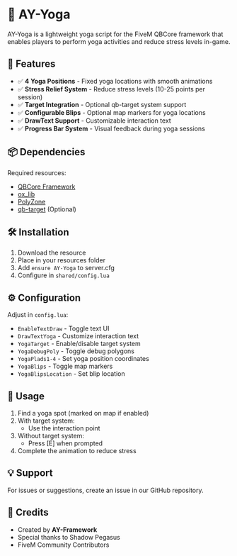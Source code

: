 # 🧘 AY-Yoga

AY-Yoga is a lightweight yoga script for the FiveM QBCore framework that enables players to perform yoga activities and reduce stress levels in-game.

## 🚀 Features
- ✅ **4 Yoga Positions** - Fixed yoga locations with smooth animations
- ✅ **Stress Relief System** - Reduce stress levels (10-25 points per session)
- ✅ **Target Integration** - Optional qb-target system support
- ✅ **Configurable Blips** - Optional map markers for yoga locations
- ✅ **DrawText Support** - Customizable interaction text
- ✅ **Progress Bar System** - Visual feedback during yoga sessions

## 📦 Dependencies
Required resources:
- [QBCore Framework](https://github.com/qbcore-framework/qb-core)
- [ox_lib](https://github.com/overextended/ox_lib)
- [PolyZone](https://github.com/mkafrin/PolyZone)
- [qb-target](https://github.com/qbcore-framework/qb-target) (Optional)

## 🛠️ Installation
1. Download the resource
2. Place in your resources folder
3. Add `ensure AY-Yoga` to server.cfg
4. Configure in `shared/config.lua`

## ⚙️ Configuration
Adjust in `config.lua`:
- `EnableTextDraw` - Toggle text UI
- `DrawTextYoga` - Customize interaction text
- `YogaTarget` - Enable/disable target system
- `YogaDebugPoly` - Toggle debug polygons
- `YogaPlads1-4` - Set yoga position coordinates
- `YogaBlips` - Toggle map markers
- `YogaBlipsLocation` - Set blip location

## 📝 Usage
1. Find a yoga spot (marked on map if enabled)
2. With target system:
   - Use the interaction point
3. Without target system:
   - Press [E] when prompted
4. Complete the animation to reduce stress

## 💡 Support
For issues or suggestions, create an issue in our GitHub repository.

## 👤 Credits
- Created by **AY-Framework**
- Special thanks to Shadow Pegasus
- FiveM Community Contributors

